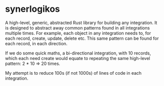# synerlogikos
A high-level, generic, abstracted Rust library for building any integration. It is designed to abstract away common patterns found in all integrations multiple times. For example, each object in any integration needs to, for each record, create, update, delete etc. This same pattern can be found for each record, in each direction.

If we do some quick maths, a bi-directional integration, with 10 records, which each need create would equate to repeating the same high-level pattern: 2 * 10 => 20 times.

My attempt is to reduce 100s (if not 1000s) of lines of code in each integration.
